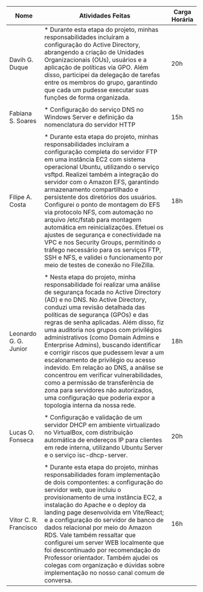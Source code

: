 | Nome  | Atividades Feitas | Carga Horária |
|--------|-------|---------------|
| Davih G. Duque | * Durante esta etapa do projeto, minhas responsabilidades incluíram a configuração do Active Directory, abrangendo a criação de Unidades Organizacionais (OUs), usuários e a aplicação de políticas via GPO. Além disso, participei da delegação de tarefas entre os membros do grupo, garantindo que cada um pudesse executar suas funções de forma organizada. | 20h |
||||
| Fabiana S. Soares| * Configuração do serviço DNS no Windows Server e definição da nomenclatura do servidor HTTP | 15h |
||||
| Filipe A. Costa | * Durante esta etapa do projeto, minhas responsabilidades incluíram a configuração completa do servidor FTP em uma instância EC2 com sistema operacional Ubuntu, utilizando o serviço vsftpd. Realizei também a integração do servidor com o Amazon EFS, garantindo armazenamento compartilhado e persistente dos diretórios dos usuários. Configurei o ponto de montagem do EFS via protocolo NFS, com automação no arquivo /etc/fstab para montagem automática em reinicializações. Efetuei os ajustes de segurança e conectividade na VPC e nos Security Groups, permitindo o tráfego necessário para os serviços FTP, SSH e NFS, e validei o funcionamento por meio de testes de conexão no FileZilla. | 18h |
||||
| Leonardo G. G. Junior | * Nesta etapa do projeto, minha responsabilidade foi realizar uma análise de segurança focada no Active Directory (AD) e no DNS. No Active Directory, conduzi uma revisão detalhada das políticas de segurança (GPOs) e das regras de senha aplicadas. Além disso, fiz uma auditoria nos grupos com privilégios administrativos (como Domain Admins e Enterprise Admins), buscando identificar e corrigir riscos que pudessem levar a um escalonamento de privilégio ou acesso indevido. Em relação ao DNS, a análise se concentrou em verificar vulnerabilidades, como a permissão de transferência de zona para servidores não autorizados, uma configuração que poderia expor a topologia interna da nossa rede. | 18h |
||||
| Lucas O. Fonseca | * Configuração e validação de um servidor DHCP em ambiente virtualizado no VirtualBox, com distribuição automática de endereços IP para clientes em rede interna, utilizando Ubuntu Server e o serviço isc-dhcp-server.<br> | 20h |
||||
| Vitor C. R. Francisco | * Durante esta etapa do projeto, minhas responsabilidades foram implementação de dois compontentes: a configuração do servidor web, que incluiu o provisionamento de uma instância EC2, a instalação do Apache e o deploy da landing page desenvolvida em Vite/React; e a configuração do servidor de banco de dados relacional por meio do Amazon RDS. Vale também ressaltar que configurei um server WEB localmente que foi descontinuado por recomendação do Professor orientador. Também ajudei os colegas com organização e dúvidas sobre implementação no nosso canal comum de conversa. | 16h |
